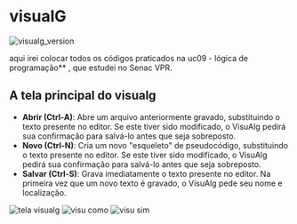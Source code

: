 # visualG
![visualg_version](https://img.shields.io/badge/visualg-3.0-brightgreen.svg)

aqui irei colocar todos os códigos praticados na uc09 -
 lógica de programação** , que estudei no Senac VPR.

## A tela principal do visualg
- **Abrir (Ctrl-A)**: Abre um arquivo anteriormente gravado, substituindo o texto presente no editor. Se este tiver sido
modificado, o VisuAlg pedirá sua confirmação para salvá-lo antes que seja sobreposto.
- **Novo (Ctrl-N)**: Cria um novo "esqueleto" de pseudocódigo, substituindo o texto presente no editor. Se este tiver sido
modificado, o VisuAlg pedirá sua confirmação para salvá-lo antes que seja sobreposto.
- **Salvar (Ctrl-S)**: Grava imediatamente o texto presente no editor. Na primeira vez que um novo texto é gravado, o
VisuAlg pede seu nome e localização.





![tela visualg](https://user-images.githubusercontent.com/52284136/60517191-9e475780-9cb5-11e9-8838-4104d3840d11.png)
![visu como](https://user-images.githubusercontent.com/52284136/60517222-ac957380-9cb5-11e9-90d9-5bb5d7434159.png)
![visu sim](https://user-images.githubusercontent.com/52284136/60517240-b0c19100-9cb5-11e9-9eeb-babb33d8694f.png)

